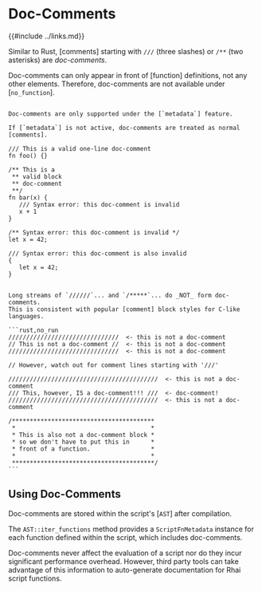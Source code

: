 Doc-Comments
============

{{#include ../links.md}}

Similar to Rust, [comments] starting with `///` (three slashes) or `/**` (two asterisks)
are _doc-comments_.

Doc-comments can only appear in front of [function] definitions, not any other elements.
Therefore, doc-comments are not available under [`no_function`].

~~~admonish warning "Requires `metadata`"

Doc-comments are only supported under the [`metadata`] feature.

If [`metadata`] is not active, doc-comments are treated as normal [comments].
~~~

```rust,no_run
/// This is a valid one-line doc-comment
fn foo() {}

/** This is a
 ** valid block
 ** doc-comment
 **/
fn bar(x) {
   /// Syntax error: this doc-comment is invalid
   x + 1
}

/** Syntax error: this doc-comment is invalid */
let x = 42;

/// Syntax error: this doc-comment is also invalid
{
   let x = 42;
}
```


~~~admonish tip "Tip: Special cases"

Long streams of `//////`... and `/*****`... do _NOT_ form doc-comments.
This is consistent with popular [comment] block styles for C-like languages.

```rust,no_run
///////////////////////////////  <- this is not a doc-comment
// This is not a doc-comment //  <- this is not a doc-comment
///////////////////////////////  <- this is not a doc-comment

// However, watch out for comment lines starting with '///'

//////////////////////////////////////////  <- this is not a doc-comment
/// This, however, IS a doc-comment!!! ///  <- doc-comment!
//////////////////////////////////////////  <- this is not a doc-comment

/****************************************
 *                                      *
 * This is also not a doc-comment block *
 * so we don't have to put this in      *
 * front of a function.                 *
 *                                      *
 ****************************************/
```
~~~


Using Doc-Comments
------------------

Doc-comments are stored within the script's [`AST`] after compilation.

The `AST::iter_functions` method provides a `ScriptFnMetadata` instance for each function defined
within the script, which includes doc-comments.

Doc-comments never affect the evaluation of a script nor do they incur significant performance overhead.
However, third party tools can take advantage of this information to auto-generate documentation for
Rhai script functions.
